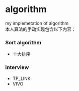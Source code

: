 # algorithm
my implemetation of algorithm  
本人算法的手动实现包含以下内容：
### Sort algorithm
- 十大排序  

### interview
- TP_LINK
- VIVO